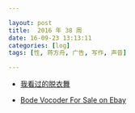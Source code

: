 ```yaml
---

layout: post
title:  2016 年 38 周
date: 16-09-23 13:13:11
categories: [log]
tags: [性, 蒋方舟, 广告, 写作, 声音]

---
```


- [我看过的脱衣舞](http://mp.weixin.qq.com/s?__biz=MzIzMDI2NzE2MQ%3D%3D&chksm=f3472fbbc430a6ad43a9f18e75b6eb70204f54cf07bfd2bc377e095a683356f135598d2aaf50&idx=1&mid=2651164621&sn=e69d774fa6737ec28053b2497593091d)

- [Bode Vocoder For Sale on Ebay](https://www.youtube.com/watch?v=5kc-bhOOLxE)

